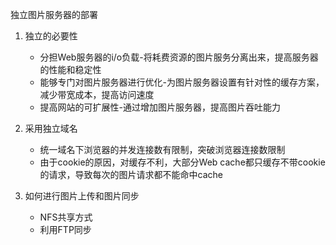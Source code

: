 独立图片服务器的部署

1. 独立的必要性
    * 分担Web服务器的i/o负载-将耗费资源的图片服务分离出来，提高服务器的性能和稳定性
    * 能够专门对图片服务器进行优化-为图片服务器设置有针对性的缓存方案，减少带宽成本，提高访问速度
    * 提高网站的可扩展性-通过增加图片服务器，提高图片吞吐能力

2. 采用独立域名
    * 统一域名下浏览器的并发连接数有限制，突破浏览器连接数限制
    * 由于cookie的原因，对缓存不利，大部分Web cache都只缓存不带cookie的请求，导致每次的图片请求都不能命中cache

3. 如何进行图片上传和图片同步
    * NFS共享方式
    * 利用FTP同步










